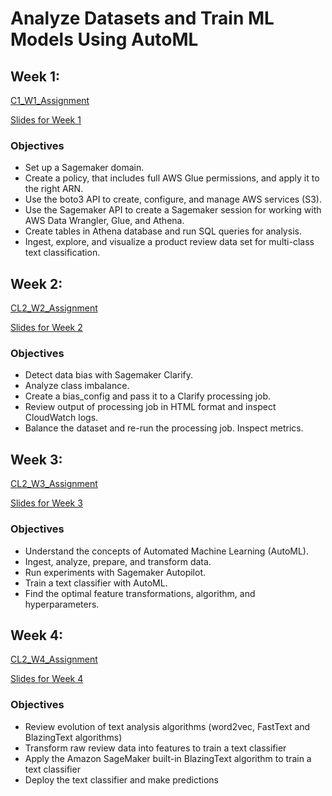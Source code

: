 # Analyze Datasets and Train ML Models Using AutoML

## Week 1:
[C1_W1_Assignment](https://github.com/curtpond/practical-aws/blob/main/nb/week1/C1_W1_Assignment.ipynb)

[Slides for Week 1](./slides/C1_W1.pdf)
### Objectives
- Set up a Sagemaker domain.
- Create a policy, that includes full AWS Glue permissions, and apply it to the right ARN.
- Use the boto3 API to create, configure, and manage AWS services (S3).
- Use the Sagemaker API to create a Sagemaker session for working with AWS Data Wrangler, Glue, and Athena.
- Create tables in Athena database and run SQL queries for analysis.
- Ingest, explore, and visualize a product review data set for multi-class text classification.
## Week 2: 
[CL2_W2_Assignment](https://github.com/curtpond/practical-aws/blob/main/nb/week1/C1_W2_Assignment.ipynb)

[Slides for Week 2](./slides/C1_W2.pdf)
### Objectives
- Detect data bias with Sagemaker Clarify.
- Analyze class imbalance.
- Create a bias_config and pass it to a Clarify processing job.
- Review output of processing job in HTML format and inspect CloudWatch logs.
- Balance the dataset and re-run  the processing job. Inspect metrics.
## Week 3: 
[CL2_W3_Assignment](https://github.com/curtpond/practical-aws/blob/main/nb/week1/C1_W3_Assignment.ipynb)

[Slides for Week 3](./slides/C1_W3.pdf)
### Objectives
- Understand the concepts of Automated Machine Learning (AutoML).
- Ingest, analyze, prepare, and transform data.
- Run experiments with Sagemaker Autopilot.
- Train a text classifier with AutoML.
- Find the optimal feature transformations, algorithm, and hyperparameters.
## Week 4:
[CL2_W4_Assignment](https://github.com/curtpond/practical-aws/blob/main/nb/week1/C1_W3_Assignment.ipynb)

[Slides for Week 4](./slides/C1_W4.pdf)
### Objectives
- Review evolution of text analysis algorithms (word2vec, FastText and BlazingText algorithms)
- Transform raw review data into features to train a text classifier
- Apply the Amazon SageMaker built-in BlazingText algorithm to train a text classifier
- Deploy the text classifier and make predictions

